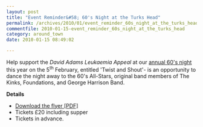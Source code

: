 ```yaml
---
layout: post
title: "Event Reminder&#58; 60's Night at the Turks Head"
permalink: /archives/2010/01/event_reminder_60s_night_at_the_turks_head.html
commentfile: 2010-01-15-event_reminder_60s_night_at_the_turks_head
category: around_town
date: 2010-01-15 08:49:02

---
```


Help support the *David Adams Leukaemia Appeal* at our [annual 60's night](https://stmargarets.london/event/party/200705142358) this year on the 5<sup>th</sup> February, entitled 'Twist and Shout'- is an opportunity to dance the night away to the 60's All-Stars, original band members of The Kinks, Foundations, and George Harrison Band.

**Details**

-   [Download the flyer \[PDF\]](https://stmargarets.london/images/events/A460snight.pdf)
-   Tickets £20 including supper
-   Tickets in advance.
